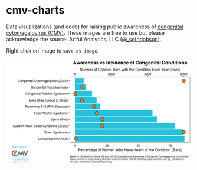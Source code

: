 # cmv-charts
Data visualizations (and code) for raising public awareness of [congenital cytomegalovirus (CMV)](https://www.nationalcmv.org/). These images are free to use but please acknowledge the source: Artful Analytics, LLC ([@_sethdobson](https://twitter.com/_sethdobson)).

Right click on image to `save as image`.

![](https://github.com/seth-dobson/cmv-charts/blob/master/images/cmv_awareness-vs-incidence_with-logo.png)
